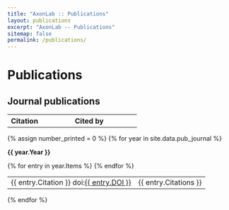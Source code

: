 ```yaml
---
title: "AxonLab :: Publications"
layout: publications
excerpt: "AxonLab -- Publications"
sitemap: false
permalink: /publications/
---
```


# Publications

## Journal publications

<table>
  <tr>
    <th>Citation</th>
    <th style="width: 200px">Cited by</th>
  </tr>
</table>

{% assign number_printed = 0 %}
{% for year in site.data.pub_journal %}

<p style="font-weight: bold">{{ year.Year }}</p>

<table>
  {% for entry in year.Items %}
  <tr>
    <td>
      {{ entry.Citation }} doi:<a href="https://doi.org/{{ entry.DOI }}">{{ entry.DOI }}</a>
    </td>
    <td style="text-align:right">
      {{ entry.Citations }}
    </td>
  </tr>
  {% endfor %}
</table>
{% endfor %}
